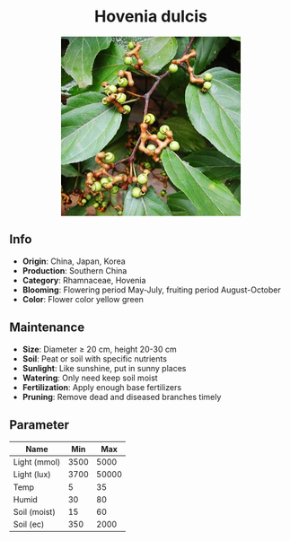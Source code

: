 <h1 align='center'>Hovenia dulcis</h1>
<p align="center">
    <img 
        align='center'
        width='320'
        src="../images/hovenia dulcis.png" 
        alt='Hovenia dulcis' />
</p>

## Info

 - **Origin**: China, Japan, Korea
 - **Production**: Southern China
 - **Category**: Rhamnaceae, Hovenia
 - **Blooming**: Flowering period May-July, fruiting period August-October
 - **Color**: Flower color yellow green

## Maintenance

 - **Size**: Diameter ≥ 20 cm, height 20-30 cm
 - **Soil**: Peat or soil with specific nutrients
 - **Sunlight**: Like sunshine, put in sunny places
 - **Watering**: Only need keep soil moist
 - **Fertilization**: Apply enough base fertilizers
 - **Pruning**: Remove dead and diseased branches timely

## Parameter

| Name         | Min  | Max   |
|--------------|------|-------|
| Light (mmol) | 3500 | 5000  |
| Light (lux)  | 3700 | 50000 |
| Temp         | 5    | 35    |
| Humid        | 30   | 80    |
| Soil (moist) | 15   | 60    |
| Soil (ec)    | 350  | 2000  |